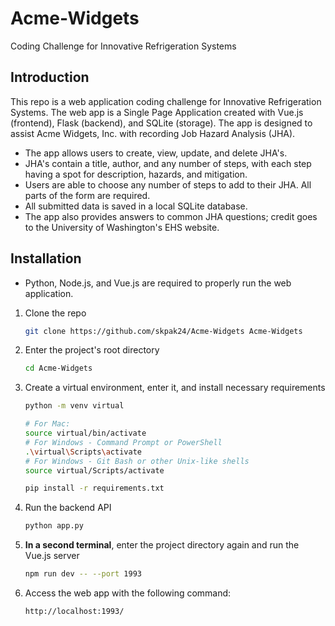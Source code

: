 # Acme-Widgets
Coding Challenge for Innovative Refrigeration Systems

## Introduction
This repo is a web application coding challenge for Innovative Refrigeration Systems. The web app is a Single Page Application created with Vue.js (frontend), Flask (backend), and SQLite (storage). The app is designed to assist Acme Widgets, Inc. with recording Job Hazard Analysis (JHA).

- The app allows users to create, view, update, and delete JHA's.
- JHA's contain a title, author, and any number of steps, with each step having a spot for description, hazards, and mitigation.
- Users are able to choose any number of steps to add to their JHA. All parts of the form are required.
- All submitted data is saved in a local SQLite database. 
- The app also provides answers to common JHA questions; credit goes to the University of Washington's EHS website.

## Installation

* Python, Node.js, and Vue.js are required to properly run the web application.

1. Clone the repo
   ```sh
   git clone https://github.com/skpak24/Acme-Widgets Acme-Widgets
   ```
2. Enter the project's root directory
   ```sh
   cd Acme-Widgets
   ```
3. Create a virtual environment, enter it, and install necessary requirements
   ```sh
   python -m venv virtual
   
   # For Mac:
   source virtual/bin/activate
   # For Windows - Command Prompt or PowerShell
   .\virtual\Scripts\activate
   # For Windows - Git Bash or other Unix-like shells
   source virtual/Scripts/activate

   pip install -r requirements.txt
   ```
4. Run the backend API
   ```sh
   python app.py
   ```
5. **In a second terminal**, enter the project directory again and run the Vue.js server
   ```sh
   npm run dev -- --port 1993
   ```
6. Access the web app with the following command:
   ```sh
   http://localhost:1993/
   ```
